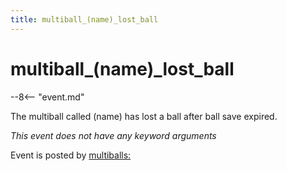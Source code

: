 ```yaml
---
title: multiball_(name)_lost_ball
---
```


# multiball_(name)\_lost_ball


--8<-- "event.md"

The multiball called (name) has lost a ball after ball save expired.

*This event does not have any keyword arguments*

Event is posted by [multiballs:](../config/multiballs.md)
